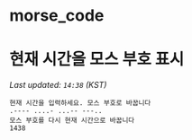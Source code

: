# morse_code
# 현재 시간을 모스 부호 표시
<!-- MORSE_TIME_START -->
_Last updated: `14:38` (KST)_

```
현재 시간을 입력하세요. 모스 부호로 바꿉니다
.---- ....- ...-- ---..
모스 부호를 다시 현재 시간으로 바꿉니다
1438
```
<!-- MORSE_TIME_END -->
